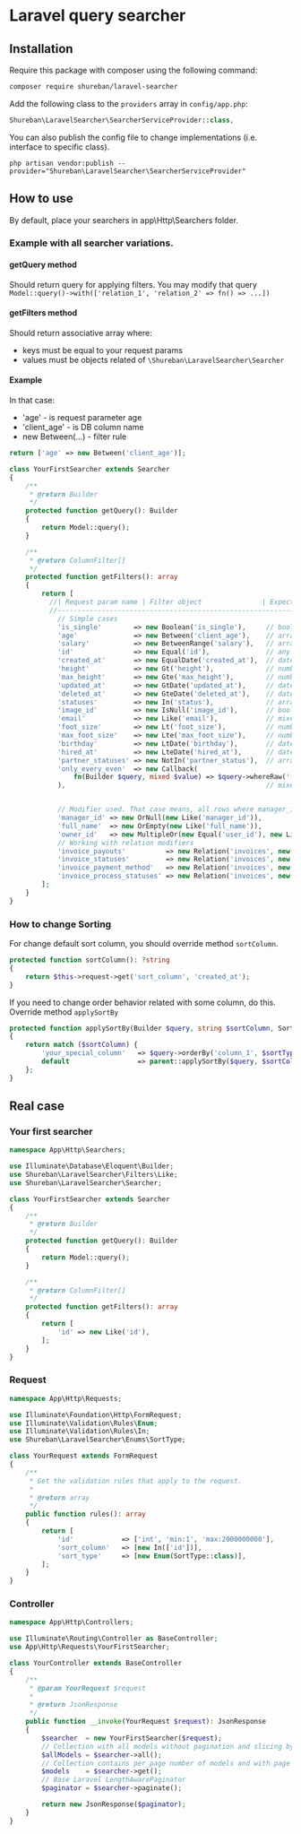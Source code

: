 # Laravel query searcher

## Installation

Require this package with composer using the following command:

```bash
composer require shureban/laravel-searcher
```

Add the following class to the `providers` array in `config/app.php`:

```php
Shureban\LaravelSearcher\SearcherServiceProvider::class,
```

You can also publish the config file to change implementations (i.e. interface to specific class).

```shell
php artisan vendor:publish --provider="Shureban\LaravelSearcher\SearcherServiceProvider"
```

## How to use

By default, place your searchers in app\Http\Searchers folder.

### Example with all searcher variations.

#### getQuery method

Should return query for applying filters. You may modify that
query `Model::query()->with(['relation_1', 'relation_2' => fn() => ...])`

#### getFilters method

Should return associative array where:

- keys must be equal to your request params
- values must be objects related of `\Shureban\LaravelSearcher\Searcher`

#### Example

In that case:

- 'age' - is request parameter age
- 'client_age' - is DB column name
- new Between(...) - filter rule

```php
return ['age' => new Between('client_age')];
```

```php
class YourFirstSearcher extends Searcher
{
    /**
     * @return Builder
     */
    protected function getQuery(): Builder
    {
        return Model::query();
    }

    /**
     * @return ColumnFilter[]
     */
    protected function getFilters(): array
    {
        return [
          //| Request param name | Filter object               | Expected value type
          //--------------------------------------------------------------
            // Simple cases
            'is_single'        => new Boolean('is_single'),     // bool
            'age'              => new Between('client_age'),    // array (2 elements)
            'salary'           => new BetweenRange('salary'),   // array (2 elements)
            'id'               => new Equal('id'),              // any
            'created_at'       => new EqualDate('created_at'),  // date
            'height'           => new Gt('height'),             // number
            'max_height'       => new Gte('max_height'),        // number
            'updated_at'       => new GtDate('updated_at'),     // date
            'deleted_at'       => new GteDate('deleted_at'),    // date
            'statuses'         => new In('status'),             // array
            'image_id'         => new IsNull('image_id'),       // bool
            'email'            => new Like('email'),            // mixed
            'foot_size'        => new Lt('foot_size'),          // number
            'max_foot_size'    => new Lte('max_foot_size'),     // number
            'birthday'         => new LtDate('birthday'),       // date
            'hired_at'         => new LteDate('hired_at'),      // date
            'partner_statuses' => new NotIn('partner_status'),  // array
            'only_every_even'  => new Callback(
                fn(Builder $query, mixed $value) => $query->whereRaw('(id % 2 = 0)')
            ),                                                  // mixed


            // Modifier used. That case means, all rows where manager_id is equal to same value or null
            'manager_id' => new OrNull(new Like('manager_id')),
            'full_name'  => new OrEmpty(new Like('full_name')),
            'owner_id'   => new MultipleOr(new Equal('user_id'), new Like('manager_id'), new Relation('brokers', new Equal('id'))),
            // Working with relation modifiers
            'invoice_payouts'          => new Relation('invoices', new Between('amount')),
            'invoice_statuses'         => new Relation('invoices', new In('status')),
            'invoice_payment_method'   => new Relation('invoices', new Like('payment_method')),
            'invoice_process_statuses' => new Relation('invoices', new NotIn('process_status')),
        ];
    }
}
```

### How to change Sorting

For change default sort column, you should override method `sortColumn`.

```php
protected function sortColumn(): ?string
{
    return $this->request->get('sort_column', 'created_at');
}
```

If you need to change order behavior related with some column, do this. Override method `applySortBy`

```php
protected function applySortBy(Builder $query, string $sortColumn, SortType $sortType): Builder
{
    return match ($sortColumn) {
        'your_special_column'   => $query->orderBy('column_1', $sortType)->orderBy('column_2', $sortType),
        default                 => parent::applySortBy($query, $sortColumn, $sortType),
    };
}
```

## Real case

### Your first searcher

```php
namespace App\Http\Searchers;

use Illuminate\Database\Eloquent\Builder;
use Shureban\LaravelSearcher\Filters\Like;
use Shureban\LaravelSearcher\Searcher;

class YourFirstSearcher extends Searcher
{
    /**
     * @return Builder
     */
    protected function getQuery(): Builder
    {
        return Model::query();
    }

    /**
     * @return ColumnFilter[]
     */
    protected function getFilters(): array
    {
        return [
            'id' => new Like('id'),
        ];
    }
}
```

### Request

```php
namespace App\Http\Requests;

use Illuminate\Foundation\Http\FormRequest;
use Illuminate\Validation\Rules\Enum;
use Illuminate\Validation\Rules\In;
use Shureban\LaravelSearcher\Enums\SortType;

class YourRequest extends FormRequest
{
    /**
     * Get the validation rules that apply to the request.
     *
     * @return array
     */
    public function rules(): array
    {
        return [
            'id'            => ['int', 'min:1', 'max:2000000000'],
            'sort_column'   => [new In(['id'])],
            'sort_type'     => [new Enum(SortType::class)],
        ];
    }
}
```

### Controller

```php
namespace App\Http\Controllers;

use Illuminate\Routing\Controller as BaseController;
use App\Http\Requests\YourFirstSearcher;

class YourController extends BaseController
{
    /**
     * @param YourRequest $request
     *
     * @return JsonResponse
     */
    public function __invoke(YourRequest $request): JsonResponse
    {
        $searcher  = new YourFirstSearcher($request);
        // Collection with all models without pagination and slicing by per_page
        $allModels = $searcher->all();
        // Collection contains per_page number of models and with page offset 
        $models    = $searcher->get();
        // Base Laravel LengthAwarePaginator
        $paginator = $searcher->paginate();

        return new JsonResponse($paginator);
    }
}
```
